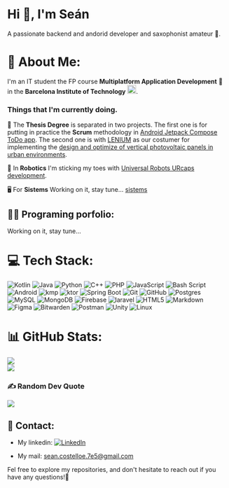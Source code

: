 <h1>Hi 👋, I'm Seán</h1>
<p>A passionate backend and andorid developer and saxophonist amateur 🎷.</p>

# 💫 About Me:
I'm an IT student the FP course **Multiplatform Application Development** 📱 in the **Barcelona Institute of Technology** <img src="https://media0.giphy.com/media/hpWmrQTirHHuVf12tm/200w.gif" width=20>. 

### Things that I'm currently doing.

💼 The **Thesis Degree** is separated in two projects. The first one is for putting in practice the **Scrum** methodology in [Android Jetpack Compose ToDo app](https://github.com/ITEC-BCN/projecte-1-dam-24-25-maracaton). The second one is with [LENIUM](https://www.lenium.es/en/home/) as our costumer for implementing the [design and optimize of vertical photovoltaic panels in urban environments](https://github.com/ITEC-BCN/projecte-2-dam-24-25-plaques).

🤖 In **Robotics** I'm sticking my toes with [Universal Robots URcaps development](https://github.com/SeanITB/ur_development/blob/main/README.md). 

🖥️ For **Sistems** Working on it, stay tune... [sistems](https://www.google.es/search?q=buscaminas&sca_esv=2bcd4b8779e4d469&source=hp&ei=EWGsZ8qZJtimkdUP3pKCqAI&iflsig=ACkRmUkAAAAAZ6xvIeQJzDi7g4V3cMGfx-7NZCdUCytl&ved=0ahUKEwiK5pzh4L2LAxVYU6QEHV6JACUQ4dUDCA4&uact=5&oq=buscaminas&gs_lp=Egdnd3Mtd2l6IgpidXNjYW1pbmFzMgsQLhiABBixAxiDATIFEAAYgAQyBRAAGIAEMgUQLhiABDIFEAAYgAQyBRAAGIAEMgUQABiABDIFEAAYgAQyBRAAGIAEMgUQABiABEj5IlC7B1iDGnABeACQAQCYAasBoAHCCKoBAzUuNbgBA8gBAPgBAZgCCqAC9gioAgDCAhEQLhiABBixAxjRAxiDARjHAcICCBAuGIAEGLEDwgIIEAAYgAQYsQPCAg4QLhiABBixAxjRAxjHAcICCxAAGIAEGLEDGIMBwgILEC4YgAQY0QMYxwHCAhEQLhiABBixAxjHARiOBRivAcICDhAAGIAEGLEDGIMBGIoFwgIOEC4YgAQYxwEYjgUYrwHCAgsQLhiABBjHARivAZgDAfEFbNyo3LBHoOSSBwMzLjegB5Nq&sclient=gws-wiz&safe=active&ssui=on)

## 🧑‍💻 Programing porfolio: 
Working on it, stay tune... 

# 💻 Tech Stack:
![Kotlin](https://img.shields.io/badge/kotlin-%237F52FF.svg?style=for-the-badge&logo=kotlin&logoColor=white) ![Java](https://img.shields.io/badge/java-%23ED8B00.svg?style=for-the-badge&logo=openjdk&logoColor=white) ![Python](https://img.shields.io/badge/python-3670A0?style=for-the-badge&logo=python&logoColor=ffdd54) ![C++](https://img.shields.io/badge/c++-%2300599C.svg?style=for-the-badge&logo=c%2B%2B&logoColor=white) ![PHP](https://img.shields.io/badge/php-%23777BB4.svg?style=for-the-badge&logo=php&logoColor=white) ![JavaScript](https://img.shields.io/badge/javascript-%23323330.svg?style=for-the-badge&logo=javascript&logoColor=%23F7DF1E) ![Bash Script](https://img.shields.io/badge/bash_script-%23121011.svg?style=for-the-badge&logo=gnu-bash&logoColor=white) ![Android](https://img.shields.io/badge/android-%234ea94b.svg?style=for-the-badge&logo=android&logoColor=white) ![kmp](https://img.shields.io/badge/kmp-%237F52FF.svg?style=for-the-badge&logo=kmp&logoColor=white) ![ktor](https://img.shields.io/badge/ktor-%237F52FF.svg?style=for-the-badge&logo=ktor&logoColor=white) ![Spring Boot](https://img.shields.io/badge/Spring_Boot-%234ea94b.svg?style=for-the-badge&logo=springboot&logoColor=white) ![Git](https://img.shields.io/badge/git-%23F05033.svg?style=for-the-badge&logo=git&logoColor=white) ![GitHub](https://img.shields.io/badge/github-%23121011.svg?style=for-the-badge&logo=github&logoColor=white) ![Postgres](https://img.shields.io/badge/postgres-%23316192.svg?style=for-the-badge&logo=postgresql&logoColor=white) ![MySQL](https://img.shields.io/badge/mysql-%2300599C.svg?style=for-the-badge&logo=mysql&logoColor=white) ![MongoDB](https://img.shields.io/badge/MongoDB-%234ea94b.svg?style=for-the-badge&logo=mongodb&logoColor=white) ![Firebase](https://img.shields.io/badge/firebase-a08021?style=for-the-badge&logo=firebase&logoColor=ffcd34) ![laravel](https://img.shields.io/badge/laravel-%23E34F26.svg?style=for-the-badge&logo=laravel&logoColor=white) ![HTML5](https://img.shields.io/badge/html5-%23E34F26.svg?style=for-the-badge&logo=html5&logoColor=white) ![Markdown](https://img.shields.io/badge/markdown-%23000000.svg?style=for-the-badge&logo=markdown&logoColor=white) ![Figma](https://img.shields.io/badge/figma-%23F24E1E.svg?style=for-the-badge&logo=figma&logoColor=white) ![Bitwarden](https://img.shields.io/badge/bitwarden-%23175DDC.svg?style=for-the-badge&logo=bitwarden&logoColor=white) ![Postman](https://img.shields.io/badge/Postman-FF6C37?style=for-the-badge&logo=postman&logoColor=white) ![Unity](https://img.shields.io/badge/unity-%23121011.svg?style=for-the-badge&logo=unity&logoColor=white) ![Linux](https://img.shields.io/badge/linux-%23000000.svg?style=for-the-badge&logo=linux&logoColor=white)

# 📊 GitHub Stats:
![](https://github-readme-streak-stats.herokuapp.com/?user=SeanITB&theme=dark&hide_border=false)<br/>
![](https://github-readme-stats.vercel.app/api/top-langs/?username=SeanITB&theme=dark&hide_border=false&include_all_commits=false&count_private=false&layout=compact)

### ✍️ Random Dev Quote
![](https://quotes-github-readme.vercel.app/api?type=horizontal&theme=radical)

## 📠 Contact:
* My linkedin: [![LinkedIn](https://img.shields.io/badge/LinkedIn-%230077B5.svg?logo=linkedin&logoColor=white)](https://www.linkedin.com/in/se%C3%A1n-costelloe-cacho-56b66a297/) 

* My mail: sean.costelloe.7e5@gmail.com

Fel free to explore my repositories, and don't hesitate to reach out if you have any questions!🐌
